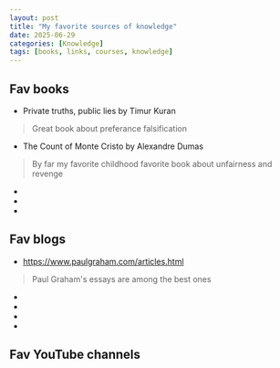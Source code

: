 ```yaml
---
layout: post
title: "My favorite sources of knowledge"
date: 2025-06-29
categories: [Knowledge]
tags: [books, links, courses, knowledge]
---
```


## Fav books
- Private truths, public lies by Timur Kuran
> Great book about preferance falsification 
- The Count of Monte Cristo by Alexandre Dumas
> By far my favorite childhood favorite book about unfairness and revenge 
- 
- 
- 

## Fav blogs 
-  https://www.paulgraham.com/articles.html
> Paul Graham's essays are among the best ones
- 
- 
- 
- 

## Fav YouTube channels 
